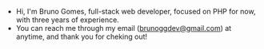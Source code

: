 - Hi, I'm Bruno Gomes, full-stack web developer, focused on PHP for now, with three years of experience. 
- You can reach me through my email (brunoggdev@gmail.com) at anytime, and thank you for cheking out! 

<!---
BrunoggDev/BrunoggDev is a ✨ special ✨ repository because its `README.md` (this file) appears on your GitHub profile.
You can click the Preview link to take a look at your changes.
--->
